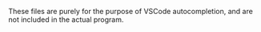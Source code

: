These files are purely for the purpose of VSCode autocompletion, and are not included in the actual program.

